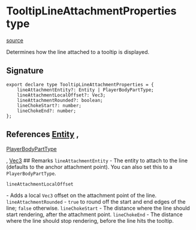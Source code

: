 # TooltipLineAttachmentProperties type

[source](https://developers.meta.com/horizon-worlds/reference/2.0.0/core_tooltiplineattachmentproperties)

Determines how the line attached to a tooltip is displayed.

## Signature

```
export declare type TooltipLineAttachmentProperties = {
    lineAttachmentEntity?: Entity | PlayerBodyPartType;
    lineAttachmentLocalOffset?: Vec3;
    lineAttachmentRounded?: boolean;
    lineChokeStart?: number;
    lineChokeEnd?: number;
};
```

## References [Entity](/horizon-worlds/reference/2.0.0/core_entity) , 

[PlayerBodyPartType](/horizon-worlds/reference/2.0.0/core_playerbodyparttype)

, [Vec3](/horizon-worlds/reference/2.0.0/core_vec3) ## Remarks `lineAttachmentEntity` \- The entity to attach to the line (defaults to the anchor attachment point). You can also set this to a `PlayerBodyPartType`.

  

`lineAttachmentLocalOffset`

 \- Adds a local `Vec3` offset on the attachment point of the line. `lineAttachmentRounded` \- `true` to round off the start and end edges of the line; `false` otherwise. `lineChokeStart` \- The distance where the line should start rendering, after the attachment point. `lineChokeEnd` \- The distance where the line should stop rendering, before the line hits the tooltip.